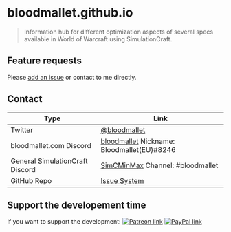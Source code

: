 # bloodmallet.github.io
> Information hub for different optimization aspects of several specs available in World of Warcraft using SimulationCraft.

## Feature requests
Please [add an issue](https://github.com/Bloodmallet/bloodmallet.github.io/issues) or contact to me directly.

## Contact
| Type | Link |
| --- | --- |
| Twitter | [@bloodmallet](https://twitter.com/bloodmallet) |
| bloodmallet.com Discord | [bloodmallet](https://discord.gg/sXfmMkm) Nickname: Bloodmallet(EU)#8246 |
| General SimulationCraft Discord | [SimCMinMax](https://discord.gg/tFR2uvK) Channel: #bloodmallet |
| GitHub Repo | [Issue System](https://github.com/Bloodmallet/bloodmallet.github.io/issues) |

## Support the developement time
If you want to support the development: [![Patreon link](https://img.shields.io/badge/Patreon-pledge-blue.svg)](https://www.patreon.com/bloodmallet) [![PayPal link](https://img.shields.io/badge/PayPal-donate-blue.svg)](https://www.paypal.me/bloodmallet)
